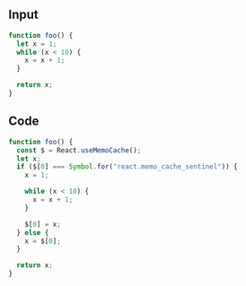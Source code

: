 
## Input

```javascript
function foo() {
  let x = 1;
  while (x < 10) {
    x = x + 1;
  }

  return x;
}

```

## Code

```javascript
function foo() {
  const $ = React.useMemoCache();
  let x;
  if ($[0] === Symbol.for("react.memo_cache_sentinel")) {
    x = 1;

    while (x < 10) {
      x = x + 1;
    }

    $[0] = x;
  } else {
    x = $[0];
  }

  return x;
}

```
      